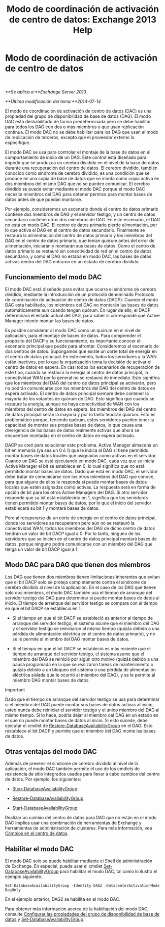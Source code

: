 ﻿---
title: 'Modo de coordinación de activación de centro de datos: Exchange 2013 Help'
TOCTitle: Modo de coordinación de activación de centro de datos
ms:assetid: 57e4bf22-eeae-42a5-beb3-d68d06489592
ms:mtpsurl: https://technet.microsoft.com/es-es/library/Dd979790(v=EXCHG.150)
ms:contentKeyID: 48268146
ms.date: 05/22/2018
mtps_version: v=EXCHG.150
ms.translationtype: MT
---

# Modo de coordinación de activación de centro de datos

 

_**Se aplica a:**Exchange Server 2013_

_**Última modificación del tema:**2014-07-14_

El modo de coordinación de activación de centro de datos (DAC) es una propiedad del grupo de disponibilidad de base de datos (DAG). El modo DAC está deshabilitado de forma predeterminada pero se debe habilitar para todos los DAG con dos o más miembros y que usan replicación continua. El modo DAC no se debe habilitar para los DAG que usan el modo de replicación de terceros, excepto que el proveedor externo lo especifique.

El modo DAC se usa para controlar el montaje de la base de datos en el comportamiento de inicio de un DAG. Este control está diseñado para impedir que se produzca un cerebro dividido en el nivel de la base de datos durante una recuperación del centro de datos. El cerebro dividido, también conocido como síndrome de cerebro dividido, es una condición que se produce en una copia de base de datos que se monta como copia activa en dos miembros del mismo DAG que no se pueden comunicar. El cerebro dividido se puede evitar mediante el modo DAC porque el modo DAC necesita miembros del DAG para obtener permiso para montar bases de datos antes de que puedan montarse.

Por ejemplo, consideremos un escenario donde el centro de datos primario contiene dos miembros de DAG y el servidor testigo, y un centro de datos secundario contiene otros dos miembros de DAG. En este escenario, el DAG no está en modo DAC. El centro de datos primario pierde alimentación, por lo que activa el DAG en el centro de datos secundario. Finalmente se restaura la alimentación del centro de datos primario y los miembros del DAG en el centro de datos primario, que tenían quórum antes del error de alimentación, iniciarán y montarán sus bases de datos. Como el centro de datos primario se restauró sin conectividad de red en el centro de datos secundario, y como el DAG no estaba en modo DAC, las bases de datos activas dentro del DAG entraron en un estado de cerebro dividido.

## Funcionamiento del modo DAC

El modo DAC está diseñado para evitar que ocurra el síndrome de cerebro dividido, mediante la introducción de un protocolo denominado Protocolo de coordinación de activación de centro de datos (DACP). Cuando el modo DAC está habilitado, los miembros del DAG no montarán las bases de datos automáticamente aun cuando tengan quórum. En lugar de ello, el DACP determinará el estado actual del DAG, para saber si corresponde que Active Manager intente montar las bases de datos.

Es posible considerar al modo DAC como un quórum en el nivel de aplicación, para el montaje de bases de datos. Para comprender el propósito del DACP y su funcionamiento, es importante conocer el escenario principal que puede para afrontar. Consideremos el escenario de dos centros de datos. Supongamos que existe un corte total de energía en el centro de datos principal. En este evento, todos los servidores y la WAN están inactivos, por lo que la organización toma la decisión de activar el centro de datos en espera. En casi todos los escenarios de recuperación de este tipo, cuando se restaura la energía al centro de datos principal, la conectividad WAN por lo general no se restaura de inmediato. Esto significa que los miembros del DAG del centro de datos principal se activarán, pero no podrán comunicarse con los miembros del DAG del centro de datos en espera activado. El centro de datos principal siempre debe contener la mayoría de los votantes de quórum de DAG. Esto significa que cuando se restaure la energía, aunque no haya conectividad de WAN con los miembros del centro de datos en espera, los miembros del DAG del centro de datos principal serán la mayoría y por lo tanto tendrán quórum. Esto es problemático porque, teniendo quórum, estos servidores pueden tener la capacidad de montar sus propias bases de datos, lo que causa una divergencia de las bases de datos realmente activas que ahora se encuentran montadas en el centro de datos en espera activado.

DACP se creó para solucionar este problema. Active Manager almacena un bit en memoria (ya sea un 0 ó 1) que le indica al DAG si tiene permitido montar bases de datos locales que asignadas como activas en el servidor. Cuando un DAG se está ejecutando en modo DAC, cada vez que se inicia Active Manager el bit se establece en 0, lo cual significa que no está permitido montar bases de datos. Dado que está en modo DAC, el servidor debe tratar de comunicarse con los otros miembros del DAG que conoce, para que alguno de ellos le responda si puede montar bases de datos locales que estén asignadas como activas. La respuesta será en forma de opción de bit para los otros Active Managers del DAG. Si otro servidor responde que su bit está establecido en 1, significa que los servidores tienen permitido montar bases de datos, por lo que el inicio del servidor establecerá su bit 1 y montará bases de datos.

Pero al recuperarse de un corte de energía en el centro de datos principal, donde los servidores se recuperaron pero aún no se restauró la conectividad WAN, todos los miembros del DAG de dicho centro de datos tendrán un valor de bit DACP igual a 0. Por lo tanto, ninguno de los servidores que se inicien en el centro de datos principal montará bases de datos, porque ninguno podrá comunicarse con un miembro del DAG que tenga un valor de bit DACP igual a 1.

## Modo DAC para DAG que tienen dos miembros

Los DAG que tienen dos miembros tienen limitaciones inherentes que evitan que el bit DACP solo se proteja completamente contra el síndrome de cerebro dividido al nivel de la aplicación. En el caso de los DAG que tienen solo dos miembros, el modo DAC también usa el tiempo de arranque del servidor testigo del DAG para determinar si puede montar bases de datos al inicio. El tiempo de arranque del servidor testigo se compara con el tiempo en que el bit DACP se estableció en 1.

  - Si el tiempo en que el bit DACP se estableció es anterior al tiempo de arranque del servidor testigo, el sistema asume que el miembro del DAG y el servidor testigo se reiniciaron al mismo tiempo (quizás debido a una pérdida de alimentación eléctrica en el centro de datos primario), y no se le permite al miembro del DAG montar bases de datos.

  - Si el tiempo en que el bit DACP se estableció es más reciente que el tiempo de arranque del servidor testigo, el sistema asume que el miembro del DAG se reinició por algún otro motivo (quizás debido a una pausa programada en la que se realizaron tareas de mantenimiento o quizás debido a un bloqueo del sistema o una pérdida de alimentación eléctrica aislada que le ocurrió al miembro del DAG), y se le permite al miembro DAG montar bases de datos.


> [!IMPORTANT]
> Dado que el tiempo de arranque del servidor testigo se usa para determinar si el miembro del DAG puede montar sus bases de datos activas al inicio, usted nunca debe reiniciar el servidor testigo y el único miembro del DAG al mismo tiempo. Si lo hace, podría dejar al miembro del DAG en un estado en el que no puede montar bases de datos al inicio. Si esto sucede, debe ejecutar el cmdlet de <A href="https://technet.microsoft.com/es-es/library/dd351169(v=exchg.150)">Restore-DatabaseAvailabilityGroup</A> en el DAG. Esto restablece el bit DACP y permite que el miembro del DAG monte las bases de datos.



## Otras ventajas del modo DAC

Además de prevenir el síndrome de cerebro dividido al nivel de la aplicación, el modo DAC también permite el uso de los cmdlets de resistencia de sitio integrados usados para llevar a cabo cambios del centro de datos. Por ejemplo, los siguientes:

  - [Stop-DatabaseAvailabilityGroup](https://technet.microsoft.com/es-es/library/dd335133\(v=exchg.150\))

  - [Restore-DatabaseAvailabilityGroup](https://technet.microsoft.com/es-es/library/dd351169\(v=exchg.150\))

  - [Start-DatabaseAvailabilityGroup](https://technet.microsoft.com/es-es/library/dd335076\(v=exchg.150\))

Realizar un cambio del centro de datos para DAG que no están en el modo DAC implica usar una combinación de herramientas de Exchange y herramientas de administración de clústeres. Para más información, vea [Cambios en el centro de datos](datacenter-switchovers-exchange-2013-help.md).

## Habilitar el modo DAC

El modo DAC solo se puede habilitar mediante el Shell de administración de Exchange. En especial, puede usar el cmdlet [Set-DatabaseAvailabilityGroup](https://technet.microsoft.com/es-es/library/dd297934\(v=exchg.150\)) para habilitar el modo DAC, tal como lo ilustra el ejemplo siguiente.

    Set-DatabaseAvailabilityGroup -Identity DAG2 -DatacenterActivationMode DagOnly

En el ejemplo anterior, DAG2 se habilita en el modo DAC.

Para obtener más información acerca de la habilitación del modo DAC, consulte [Configurar las propiedades del grupo de disponibilidad de base de datos](configure-database-availability-group-properties-exchange-2013-help.md) y [Set-DatabaseAvailabilityGroup](https://technet.microsoft.com/es-es/library/dd297934\(v=exchg.150\)).

